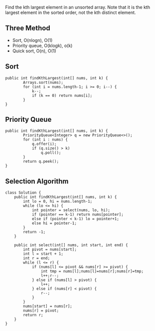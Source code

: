 Find the kth largest element in an unsorted array. Note that it is the kth largest element in the sorted order, not the kth distinct element.  

## Three Method  
* Sort, O(nlogn), O(1)
* Priority queue, O(klogk), o(k)
* Quick sort, O(n), O(1)

## Sort
```
public int findKthLargest(int[] nums, int k) {
        Arrays.sort(nums);
        for (int i = nums.length-1; i >= 0; i--) {
            k--;
            if (k == 0) return nums[i];
        }
}
```

## Priority Queue
```
public int findKthLargest(int[] nums, int k) {
        PriorityQueue<Integer> q = new PriorityQueue<>();
        for (int i : nums) {
            q.offer(i);
            if (q.size() > k)
                q.poll();
        }
        return q.peek();
}
```

## Selection Algorithm
```
class Solution {
    public int findKthLargest(int[] nums, int k) {
        int lo = 0, hi = nums.length-1;
        while (lo <= hi) {
            int pointer = select(nums, lo, hi);
            if (pointer == k-1) return nums[pointer];
            else if (pointer < k-1) lo = pointer+1;
            else hi = pointer-1;
        }
        return -1;
    }

    public int select(int[] nums, int start, int end) {
        int pivot = nums[start];
        int l = start + 1;
        int r = end;
        while (l <= r) {
            if (nums[l] <= pivot && nums[r] >= pivot) {
                int tmp = nums[l];nums[l]=nums[r];nums[r]=tmp;
                l++;r--;
            } else if (nums[l] > pivot) {
                l++;
            } else if (nums[r] < pivot) {
                r--;
            }
        }
        nums[start] = nums[r];
        nums[r] = pivot;
        return r;
    }
}
```
